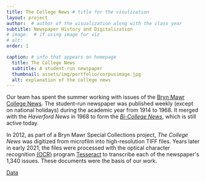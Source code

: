 ```yaml
---
title: The College News # title for the visulization
layout: project
author:  # author of the visualization along with the class year 
subtitle: Newspaper History and Digitalization
# image:  # if using image for viz
# alt:
order: 1 

caption: # info that appears on homepage
  title: The College News
  subtitle: A student-run newspaper
  thumbnail: assets/img/portfolio/corpusimage.jpg
  alt: explanation of the college news
---
```

<!--  
To add an image: add relative url and alt text below and uncomment/copy paste
<img class="img-fluid d-block mx-auto" src="{{ site.baseurl }}/assets/img" alt="">
-->

Our team has spent the summer working with issues of the [Bryn Mawr College News](https://digitalcollections.tricolib.brynmawr.edu/collections/bryn-mawr-college-news). The student-run newspaper was published weekly (except on national holidays) during the academic year from 1914 to 1968. It merged with the *Haverford News* in 1968 to form the *[Bi-College News](https://bicollegenews.com)*, which is still active today.

In 2012, as part of a Bryn Mawr Special Collections project, *The College News* was digitized from microfilm into high-resolution TIFF files. Years later in early 2021, the files were processed with the optical character recognition [(OCR)](https://searchcontentmanagement.techtarget.com/definition/OCR-optical-character-recognition) program [Tesseract](https://github.com/tesseract-ocr/tesseract) to transcribe each of the newspaper's 1,340 issues. These documents were the basis of our work.

<!--  
Insert your description for the project here.
--> 

<a class="btn btn-primary btn-xl text-uppercase js-scroll-trigger" href="{{ site.baseurl }}/projects/data.html">Data</a>


